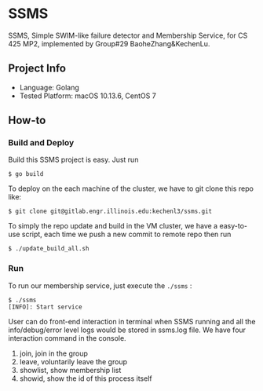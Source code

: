 # SSMS

SSMS, Simple SWIM-like failure detector and Membership Service, for CS 425 MP2, implemented by Group#29 BaoheZhang&KechenLu.

## Project Info

- Language: Golang 
- Tested Platform: macOS 10.13.6, CentOS 7

## How-to

### Build and Deploy

Build this SSMS project is easy. Just run 

```shell
$ go build
```

To deploy on the each machine of the cluster, we have to git clone this repo like:

```shell
$ git clone git@gitlab.engr.illinois.edu:kechenl3/ssms.git
```

To simply the repo update and build in the VM cluster, we have a easy-to-use script, each time we push a new commit to remote repo then run

```shell
$ ./update_build_all.sh
```

### Run

To run our membership service, just execute the `./ssms` :

```shell
$ ./ssms
[INFO]: Start service

```

User can do front-end interaction in terminal when SSMS running and all the info/debug/error level logs would be stored in ssms.log file. We have four interaction command in the console. 

1. join,  join in the group
2. leave, voluntarily leave the group 
3. showlist, show membership list 
4. showid, show the id of this process itself

